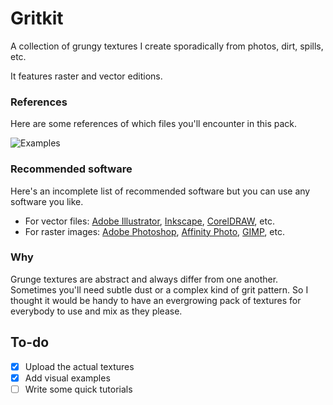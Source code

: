 # Gritkit
A collection of grungy textures I create sporadically from photos, dirt, spills, etc.

It features raster and vector editions.

### References
Here are some references of which files you'll encounter in this pack.

![Examples](https://github.com/darriagada/Gritkit/blob/master/assets/examples.png)

### Recommended software
Here's an incomplete list of recommended software but you can use any software you like.
* For vector files: [Adobe Illustrator](https://www.adobe.com/products/illustrator.html), [Inkscape](https://inkscape.org/), [CorelDRAW](http://www.coreldraw.com/), etc.
* For raster images: [Adobe Photoshop](https://www.adobe.com/products/photoshop.html), [Affinity Photo](https://affinity.serif.com/photo/), [GIMP](https://www.gimp.org/), etc.

### Why
Grunge textures are abstract and always differ from one another. Sometimes you'll need subtle dust or a complex kind of grit pattern. So I thought it would be handy to have an evergrowing pack of textures for everybody to use and mix as they please.


## To-do
- [x] Upload the actual textures
- [x] Add visual examples
- [ ] Write some quick tutorials
